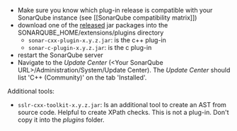- Make sure you know which plug-in release is compatible with your SonarQube instance (see [[SonarQube compatibility matrix]])
- download one of the [released](https://github.com/wenns/sonar-cxx/releases) jar packages into the SONARQUBE_HOME/extensions/plugins directory
   - `sonar-cxx-plugin-x.y.z.jar`: is the c++ plug-in
   - `sonar-c-plugin-x.y.z.jar`: is the c plug-in
- restart the SonarQube server
- Navigate to the _Update Center_ (\<Your SonarQube URL\>/Administration/System/Update Center). The _Update Center_ should list 'C++ (Community)' on the tab 'Installed'.

Additional tools:
   - `sslr-cxx-toolkit-x.y.z.jar`: Is an additional tool to create an AST from source code. Helpful to create XPath checks. This is not a plug-in. Don't copy it into the _plugins_ folder.

